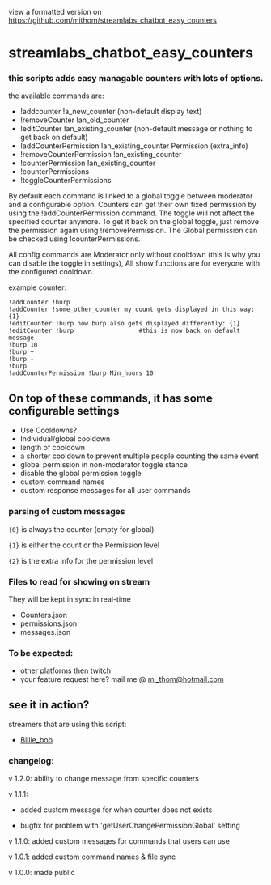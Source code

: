 view a formatted version on 
https://github.com/mithom/streamlabs_chatbot_easy_counters

# streamlabs_chatbot_easy_counters

### this scripts adds easy managable counters with lots of options.
the available commands are:
* !addcounter !a_new_counter (non-default display text)
* !removeCounter !an_old_counter
* !editCounter !an_existing_counter (non-default message or nothing to get back on default)
* !addCounterPermission !an_existing_counter Permission (extra_info)
* !removeCounterPermission !an_existing_counter
* !counterPermission !an_existing_counter
* !counterPermissions
* !toggleCounterPermissions

By default each command is linked to a global toggle between moderator and a configurable option. Counters can get their own fixed permission by using the !addCounterPermission command. The toggle will not affect the specified counter anymore. To get it back on the global toggle, just remove the permission again using !removePermission. The Global permission can be checked using !counterPermissions.

All config commands are Moderator only without cooldown (this is why you can disable the toggle in settings), All show functions are for everyone with the configured cooldown.

example counter:

    !addCounter !burp
    !addCounter !some_other_counter my count gets displayed in this way: {1}
    !editCounter !burp now burp also gets displayed differently: {1}
    !editCounter !burp                  #this is now back on default message
    !burp 10
    !burp +
    !burp -
    !burp
    !addCounterPermission !burp Min_hours 10

## On top of these commands, it has some configurable settings
* Use Cooldowns?
* Individual/global cooldown
* length of cooldown
* a shorter cooldown to prevent multiple people counting the same event
* global permission in non-moderator toggle stance
* disable the global permission toggle
* custom command names
* custom response messages for all user commands

### parsing of custom messages
`{0}` is always the counter (empty for global)

`{1}` is either the count or the Permission level

`{2}` is the extra info for the permission level

### Files to read for showing on stream
They will be kept in sync in real-time
* Counters.json
* permissions.json
* messages.json

### To be expected:
* other platforms then twitch
* your feature request here? mail me @ mi_thom@hotmail.com

## see it in action?
streamers that are using this script:
* [Billie_bob](http://www.twitch.tv/billie_bob)

### changelog:
v 1.2.0: ability to change message from specific counters

v 1.1.1:
* added custom message for when counter does not exists

* bugfix for problem with 'getUserChangePermissionGlobal' setting

v 1.1.0: added custom messages for commands that users can use

v 1.0.1: added custom command names & file sync

v 1.0.0: made public
